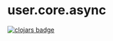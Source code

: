 # user.core.async


[![clojars badge](https://img.shields.io/clojars/v/io.github.ajchemist/user.core.async.svg?style=flat-square)](https://clojars.org/io.github.ajchemist/user.core.async)


<!-- footer -->
